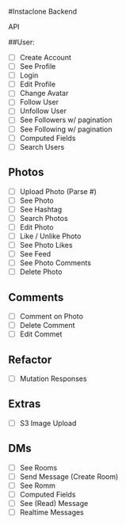 #Instaclone Backend

API

##User:

- [ ] Create Account
- [ ] See Profile
- [ ] Login
- [ ] Edit Profile
- [ ] Change Avatar
- [ ] Follow User
- [ ] Unfollow User
- [ ] See Followers w/ pagination
- [ ] See Following w/ pagination
- [ ] Computed Fields
- [ ] Search Users

## Photos
 
- [ ] Upload Photo (Parse #)
- [ ] See Photo
- [ ] See Hashtag 
- [ ] Search Photos 
- [ ] Edit Photo 
- [ ] Like / Unlike Photo 
- [ ] See Photo Likes
- [ ] See Feed
- [ ] See Photo Comments 
- [ ] Delete Photo

## Comments

- [ ] Comment on Photo
- [ ] Delete Comment
- [ ] Edit Commet

## Refactor

- [ ] Mutation Responses

## Extras

- [ ] S3 Image Upload

## DMs

- [ ] See Rooms
- [ ] Send Message (Create Room)
- [ ] See Romm
- [ ] Computed Fields
- [ ] See (Read) Message
- [ ] Realtime Messages
